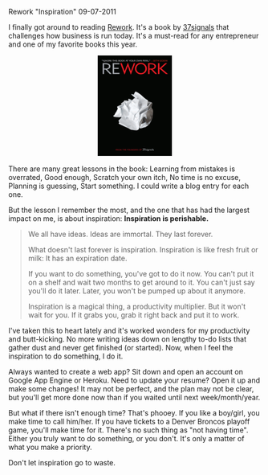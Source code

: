Rework "Inspiration"
09-07-2011    

I finally got around to reading [Rework][1]. It's a book by [37signals][2] that challenges how business is run today. It's a must-read for any entrepreneur and one of my favorite books this year.

<center><img src="/static/rework.png" width="148" height="200" /></center>

There are many great lessons in the book: Learning from mistakes is overrated, Good enough, Scratch your own itch, No time is no excuse, Planning is guessing, Start something. I could write a blog entry for each one.

But the lesson I remember the most, and the one that has had the largest impact on me, is about inspiration: **Inspiration is perishable.**

> We all have ideas. Ideas are immortal. They last forever.
> 
> What doesn't last forever is inspiration. Inspiration is like fresh fruit or milk: It has an expiration date.
> 
> If you want to do something, you've got to do it now. You can't put it on a shelf and wait two months to get around to it. You can't just say you'll do it later. Later, you won't be pumped up about it anymore.
> 
> Inspiration is a magical thing, a productivity multiplier. But it won't wait for you. If it grabs you, grab it right back and put it to work.

I've taken this to heart lately and it's worked wonders for my productivity and butt-kicking. No more writing ideas down on lengthy to-do lists that gather dust and never get finished (or started). Now, when I feel the inspiration to do something, I do it.

Always wanted to create a web app? Sit down and open an account on Google App Engine or Heroku. Need to update your resume? Open it up and make some changes! It may not be perfect, and the plan may not be clear, but you'll get more done now than if you waited until next week/month/year.

But what if there isn't enough time? That's phooey. If you like a boy/girl, you make time to call him/her. If you have tickets to a Denver Broncos playoff game, you'll make time for it. There's no such thing as "not having time". Either you truly want to do something, or you don't. It's only a matter of what you make a priority.

Don't let inspiration go to waste.

[1]: http://www.amazon.com/Rework-Jason-Fried/dp/0307463745
[2]: http://37signals.com/
